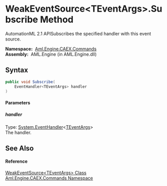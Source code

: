 WeakEventSource&lt;TEventArgs>.Subscribe Method
===============================================
AutomationML 2.1 APISubscribes the specified handler with this event source.

  **Namespace:**  [Aml.Engine.CAEX.Commands][1]  
  **Assembly:**  AML.Engine (in AML.Engine.dll)

Syntax
------

```csharp
public void Subscribe(
	EventHandler<TEventArgs> handler
)
```

#### Parameters

##### *handler*
Type: [System.EventHandler][2]&lt;[TEventArgs][3]>  
The handler.


See Also
--------

#### Reference
[WeakEventSource&lt;TEventArgs> Class][3]  
[Aml.Engine.CAEX.Commands Namespace][1]  

[1]: ../README.md
[2]: https://docs.microsoft.com/dotnet/api/system.eventhandler-1
[3]: README.md
[4]: https://www.automationml.org
[5]: ../../icons/logoShade.png